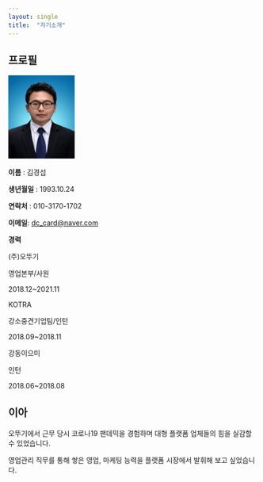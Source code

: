 ```yaml
---
layout: single
title:  "자기소개"
---
```


## 프로필

​                                                                 <img src="../images/2021-03-21-first/112-16545168759201.jpg" alt="112" style="zoom: 67%;" /> 

**이름** : 김경섭

**생년월일** : 1993.10.24

**연락처** : 010-3170-1702

**이메일**: dc_card@naver.com

**경력**

(주)오뚜기

영업본부/사원

2018.12~2021.11

KOTRA

강소중견기업팀/인턴

2018.09~2018.11

강동이으미

인턴

2018.06~2018.08



## 이아

오뚜기에서 근무 당시 코로나19 팬데믹을 경험하며 대형 플랫폼 업체들의 힘을 실감할 수 있었습니다. 

영업관리 직무를 통해 쌓은 영업, 마케팅 능력을 플랫폼 시장에서 발휘해 보고 싶었습니다.







